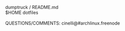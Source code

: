 dumptruck / README.md<br>
$HOME dotfiles<br>
<br>
QUESTIONS/COMMENTS:  cinelli@#archlinux.freenode<br>
